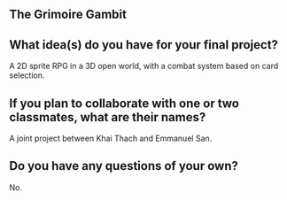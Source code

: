 ## The Grimoire Gambit

## What idea(s) do you have for your final project?

A 2D sprite RPG in a 3D open world, with a combat system based on card selection.

## If you plan to collaborate with one or two classmates, what are their names?

A joint project between Khai Thach and Emmanuel San. 

## Do you have any questions of your own?

No.
